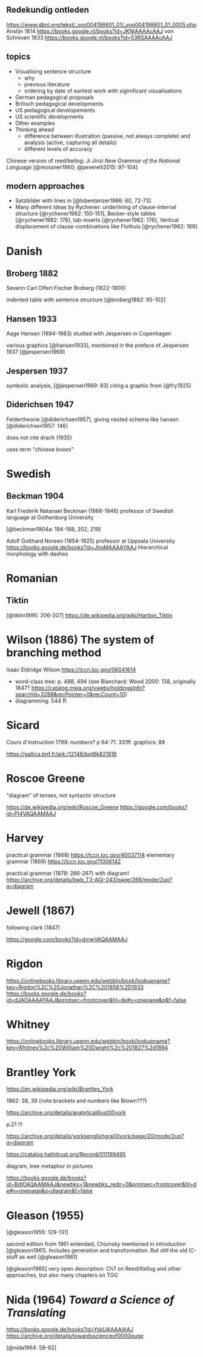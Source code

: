 ## Redekundig ontleden

https://www.dbnl.org/tekst/_voo004198601_01/_voo004198601_01_0005.php
Anslijn 1814 https://books.google.nl/books?id=JKNlAAAAcAAJ
von Schreven 1833 https://books.google.nl/books?id=53RSAAAAcAAJ

## topics

- Visualising sentence structure
  - why
  - previous literature
  - ordering by date of earliest work with siginificant visualisations
- German pedagogical proposals
- Britisch pedagogical developments
- US pedagogical developements
- US scientific developments
- Other examples
- Thinking ahead
  - difference between illustration (passive, not always complete) and analysis (active, capturing all details)
  - different levels of accuracy

Chinese version of reed/kellog: Ji Jinzi *New Grammar of the National Language* [@mossner1960; @peverelli2015: 97-104]

## modern approaches

- Satzbilder with lines in [@lobentanzer1986: 60, 72-73]
- Many different ideas by Rychener: underlining of clause-internal structure [@rychener1982: 150-151], Becker-style tables [@rychener1982: 178], tab-inserts [@rychener1982: 176], Vertical displacement of clause-combinations like Flothuis [@rychener1982: 189]

# Danish

## Broberg 1882

Severin Carl Olfert Fischer Broberg (1822-1900)

indented table with sentence structure [@broberg1882: 95-102]

## Hansen 1933

Aage Hansen (1894-1983) studied with Jespersen in Copenhagen

various graphics [@hansen1933], mentioned in the preface of Jespersen 1937 [@jespersen1969]

## Jespersen 1937

symbolic analysis, [@jespersen1969: 83] citing a graphic from [@fry1925] 

## Diderichsen 1947

Feldertheorie [@diderichsen1957], giving nested schema like hansen [@diderichsen1957: 146]

does not cite drach (1935)

uses term "chinese boxes"

# Swedish

## Beckman 1904

Karl Frederik Natanael Beckman (1868-1946) professor of Swedish language at Gothenburg University

[@beckman1904a: 194-198, 202, 219]


Adolf Gotthard Noreen (1854-1925) professor at Uppsala University
https://books.google.de/books?id=JhoMAAAAYAAJ Hierarchical morphology with dashes

# Romanian

## Tiktin

[@tiktin1895: 206-207] https://de.wikipedia.org/wiki/Hariton_Tiktin

# Wilson (1886) The system of branching method

Isaac Eldridge Wilson https://lccn.loc.gov/06041614

- word-class tree: p. 488, 494 (see Blanchard: Wood 2000: 138, originally 1847? https://catalog.mwa.org/vwebv/holdingsInfo?searchId=3288&recPointer=0&recCount=10)
- diagramming: 544 ff.

# Sicard

Cours d'instruction 1799: numbers? p 64-71. 331ff.
graphics: 89

https://gallica.bnf.fr/ark:/12148/bpt6k821816

# Roscoe Greene

"diagram" of tenses, not syntactic structure

https://de.wikipedia.org/wiki/Roscoe_Greene
https://google.com/books?id=PI4VAQAAMAAJ

# Harvey

practical grammar (1868) https://lccn.loc.gov/40037114
elementary grammar (1869) https://lccn.loc.gov/11006142

practical grammar (1878: 266-267) with diagram!
https://archive.org/details/bwb_T3-AGI-243/page/266/mode/2up?q=diagram

# Jewell (1867)

following clark (1847)

https://google.com/books?id=dmwVAQAAMAAJ

# Rigdon

https://onlinebooks.library.upenn.edu/webbin/book/lookupname?key=Rigdon%2C%20Jonathan%2C%201858%2D1933
https://books.google.de/books?id=dJAOAAAAYAAJ&printsec=frontcover&hl=de#v=onepage&q&f=false

# Whitney

https://onlinebooks.library.upenn.edu/webbin/book/lookupname?key=Whitney%2c%20William%20Dwight%2c%201827%2d1894

# Brantley York

https://en.wikipedia.org/wiki/Brantley_York

1862: 38, 39 (note brackets and numbers like Brown???)

https://archive.org/details/analyticalillust00york

p.21 !!!

https://archive.org/details/yorksenglishgra00york/page/20/mode/2up?q=diagram

https://catalog.hathitrust.org/Record/011199495

diagram, tree metaphor in pictures

https://books.google.de/books?id=BdIOAQAAMAAJ&newbks=1&newbks_redir=0&printsec=frontcover&hl=de#v=onepage&q=diagram&f=false

# Gleason (1955)

[@gleason1955: 129-131]

second edition from 1961 extended, Chomsky mentioned in introduction [@gleason1961]. Includes generation and transformation. But still the old IC-stuff as well [@gleason1961]

[@gleason1965] very open description: Ch7 on Reed/Kellog and other approaches, but also many chapters on TGG

# Nida (1964) *Toward a Science of Translating*

https://books.google.de/books?id=YskUAAAAIAAJ
https://archive.org/details/towardsscienceof0000euge

[@nida1964: 58-62]
